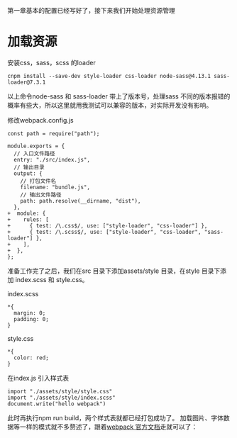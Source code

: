 第一章基本的配置已经写好了，接下来我们开始处理资源管理
# 加载资源
安装css，sass，scss 的loader
```
cnpm install --save-dev style-loader css-loader node-sass@4.13.1 sass-loader@7.3.1
```
以上命令node-sass 和 sass-loader 带上了版本号，处理sass 不同的版本报错的概率有些大，所以这里就用我测试可以兼容的版本，对实际开发没有影响。

修改webpack.config.js
```
const path = require("path");

module.exports = {
  // 入口文件路径
  entry: "./src/index.js",
  // 输出目录
  output: {
    // 打包文件名
    filename: "bundle.js",
    // 输出文件路径
    path: path.resolve(__dirname, "dist"),
  },
+  module: {
+    rules: [
+      { test: /\.css$/, use: ["style-loader", "css-loader"] },
+      { test: /\.scss$/, use: ["style-loader", "css-loader", "sass-loader"] },
+    ],
+  },
};

```

准备工作完了之后，我们在src 目录下添加assets/style 目录，在style 目录下添加 index.scss 和 style.css。

index.scss
```
*{
  margin: 0;
  padding: 0;
}

```

style.css
```
*{
  color: red;
}
```

在index.js 引入样式表
```
import "./assets/style/style.css"
import "./assets/style/index.scss"
document.write("hello webpack")
```

此时再执行npm run build，两个样式表就都已经打包成功了。
加载图片、字体数据等一样的模式就不多赘述了，跟着[webpack 官方文档](https://www.webpackjs.com/guides/asset-management/#%E5%8A%A0%E8%BD%BD%E5%9B%BE%E7%89%87)走就可以了：